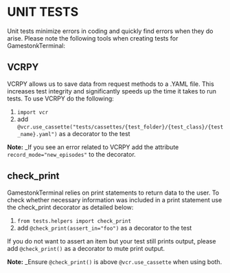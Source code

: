 # UNIT TESTS

Unit tests minimize errors in coding and quickly find errors when they do arise. Please note the following tools when creating tests for GamestonkTerminal:

## VCRPY

VCRPY allows us to save data from request methods to a .YAML file. This increases test integrity and significantly speeds up the time it takes to run tests. To use VCRPY do the following:

1. `import vcr`
2. add `@vcr.use_cassette("tests/cassettes/{test_folder}/{test_class}/{test_name}.yaml")` as a decorator to the test

**Note:** _If you see an error related to VCRPY add the attribute `record_mode="new_episodes"` to the decorator.

## check_print

GamestonkTerminal relies on print statements to return data to the user. To check whether necessary information was included in a print statement use the check_print decorator as detailed below:

1. `from tests.helpers import check_print`
1. add `@check_print(assert_in="foo")` as a decorator to the test

If you do not want to assert an item but your test still prints output, please add `@check_print()` as a decorator to mute print output.

**Note:** _Ensure `@check_print()` is above `@vcr.use_cassette` when using both.
